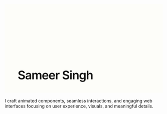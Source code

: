 ![Banner Image](/name.png)

I craft animated components, seamless interactions, and engaging web interfaces focusing on user experience, visuals, and meaningful details.
